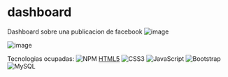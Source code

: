 # dashboard
Dashboard sobre una publicacion de facebook
![image](https://github.com/dvicampos/dashboard/assets/107318970/84cd5486-b60f-4ec9-a84c-fc96a1a2b887)

![image](https://github.com/dvicampos/dashboard/assets/107318970/e8425da5-0a92-473e-9ae4-30a74d418f97)

Tecnologias ocupadas: 
![NPM](https://img.shields.io/badge/NPM-%23000000.svg?style=for-the-badge&logo=npm&logoColor=white)
[HTML5](https://img.shields.io/badge/html5-%23E34F26.svg?style=for-the-badge&logo=html5&logoColor=white) ![CSS3](https://img.shields.io/badge/css3-%231572B6.svg?style=for-the-badge&logo=css3&logoColor=white)
![JavaScript](https://img.shields.io/badge/javascript-%23323330.svg?style=for-the-badge&logo=javascript&logoColor=%23F7DF1E)
![Bootstrap](https://img.shields.io/badge/bootstrap-%23563D7C.svg?style=for-the-badge&logo=bootstrap&logoColor=white)
![MySQL](https://img.shields.io/badge/mysql-%2300f.svg?style=for-the-badge&logo=mysql&logoColor=white)
